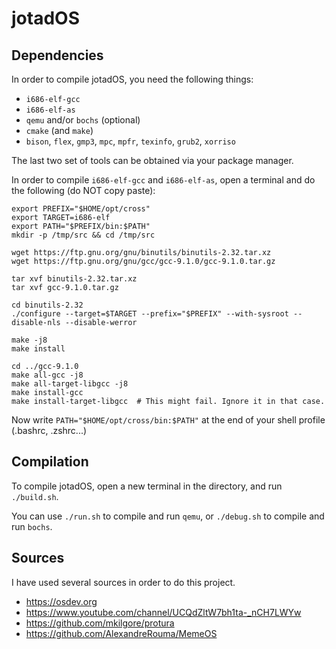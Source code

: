 # jotadOS

## Dependencies
In order to compile jotadOS, you need the following things:
- `i686-elf-gcc`
- `i686-elf-as`
- `qemu` and/or `bochs` (optional)
- `cmake` (and `make`)
- `bison`, `flex`, `gmp3`, `mpc`, `mpfr`, `texinfo`, `grub2`, `xorriso`

The last two set of tools can be obtained via your package manager.

In order to compile `i686-elf-gcc` and `i686-elf-as`, open a terminal and do the following (do NOT copy paste):
```
export PREFIX="$HOME/opt/cross"
export TARGET=i686-elf
export PATH="$PREFIX/bin:$PATH"
mkdir -p /tmp/src && cd /tmp/src

wget https://ftp.gnu.org/gnu/binutils/binutils-2.32.tar.xz
wget https://ftp.gnu.org/gnu/gcc/gcc-9.1.0/gcc-9.1.0.tar.gz

tar xvf binutils-2.32.tar.xz
tar xvf gcc-9.1.0.tar.gz

cd binutils-2.32
./configure --target=$TARGET --prefix="$PREFIX" --with-sysroot --disable-nls --disable-werror

make -j8
make install

cd ../gcc-9.1.0
make all-gcc -j8
make all-target-libgcc -j8
make install-gcc
make install-target-libgcc	# This might fail. Ignore it in that case.
```

Now write `PATH="$HOME/opt/cross/bin:$PATH"` at the end of your shell profile (.bashrc, .zshrc...)

## Compilation
To compile jotadOS, open a new terminal in the directory, and run `./build.sh`.

You can use `./run.sh` to compile and run `qemu`, or `./debug.sh` to compile and run `bochs`.

## Sources
I have used several sources in order to do this project.
- https://osdev.org
- https://www.youtube.com/channel/UCQdZltW7bh1ta-_nCH7LWYw
- https://github.com/mkilgore/protura
- https://github.com/AlexandreRouma/MemeOS
